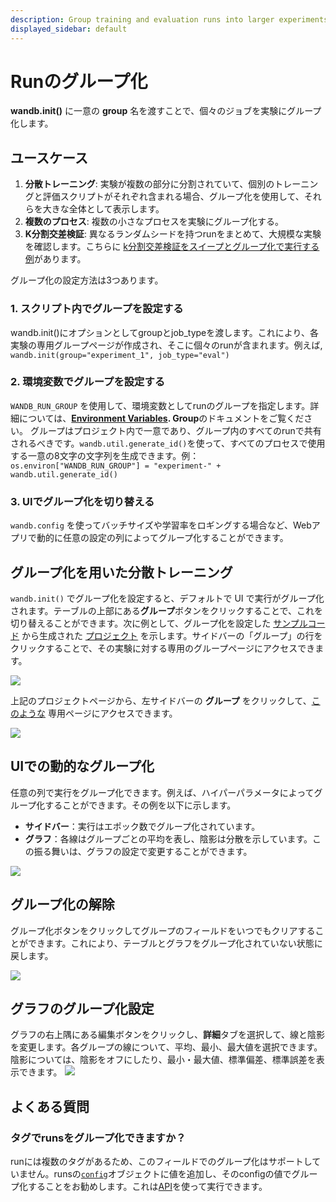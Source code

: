 ```yaml
---
description: Group training and evaluation runs into larger experiments
displayed_sidebar: default
---
```


# Runのグループ化

<head>
  <title>W&B Runのグループ化</title>
</head>


**wandb.init()** に一意の **group** 名を渡すことで、個々のジョブを実験にグループ化します。

## ユースケース

1. **分散トレーニング**: 実験が複数の部分に分割されていて、個別のトレーニングと評価スクリプトがそれぞれ含まれる場合、グループ化を使用して、それらを大きな全体として表示します。
2. **複数のプロセス**: 複数の小さなプロセスを実験にグループ化する。
3. **K分割交差検証**: 異なるランダムシードを持つrunをまとめて、大規模な実験を確認します。こちらに [k分割交差検証をスイープとグループ化で実行する例](https://github.com/wandb/examples/tree/master/examples/wandb-sweeps/sweeps-cross-validation)があります。

グループ化の設定方法は3つあります。

### 1. スクリプト内でグループを設定する

wandb.init()にオプションとしてgroupとjob_typeを渡します。これにより、各実験の専用グループページが作成され、そこに個々のrunが含まれます。例えば, `wandb.init(group="experiment_1", job_type="eval")`

### 2. 環境変数でグループを設定する

`WANDB_RUN_GROUP` を使用して、環境変数としてrunのグループを指定します。詳細については、[**Environment Variables**](../track/environment-variables.md)**. Group**のドキュメントをご覧ください。 グループはプロジェクト内で一意であり、グループ内のすべてのrunで共有されるべきです。`wandb.util.generate_id()`を使って、すべてのプロセスで使用する一意の8文字の文字列を生成できます。例：`os.environ["WANDB_RUN_GROUP"] = "experiment-" + wandb.util.generate_id()`

### 3. UIでグループ化を切り替える
`wandb.config` を使ってバッチサイズや学習率をロギングする場合など、Webアプリで動的に任意の設定の列によってグループ化することができます。

## グループ化を用いた分散トレーニング

`wandb.init()` でグループ化を設定すると、デフォルトで UI で実行がグループ化されます。テーブルの上部にある**グループ**ボタンをクリックすることで、これを切り替えることができます。次に例として、グループ化を設定した [サンプルコード](http://wandb.me/grouping) から生成された [プロジェクト](https://wandb.ai/carey/group-demo?workspace=user-carey) を示します。サイドバーの「グループ」の行をクリックすることで、その実験に対する専用のグループページにアクセスできます。

![](/images/track/distributed_training_wgrouping_1.png)

上記のプロジェクトページから、左サイドバーの **グループ** をクリックして、[このような](https://wandb.ai/carey/group-demo/groups/exp\_5?workspace=user-carey) 専用ページにアクセスできます。

![](/images/track/distributed_training_wgrouping_2.png)

## UIでの動的なグループ化

任意の列で実行をグループ化できます。例えば、ハイパーパラメータによってグループ化することができます。その例を以下に示します。

- **サイドバー**：実行はエポック数でグループ化されています。
- **グラフ**：各線はグループごとの平均を表し、陰影は分散を示しています。この振る舞いは、グラフの設定で変更することができます。

![](/images/track/demo_grouping.png)

## グループ化の解除

グループ化ボタンをクリックしてグループのフィールドをいつでもクリアすることができます。これにより、テーブルとグラフをグループ化されていない状態に戻します。

![](/images/track/demo_no_grouping.png)

## グラフのグループ化設定

グラフの右上隅にある編集ボタンをクリックし、**詳細**タブを選択して、線と陰影を変更します。各グループの線について、平均、最小、最大値を選択できます。陰影については、陰影をオフにしたり、最小・最大値、標準偏差、標準誤差を表示できます。
![](/images/track/demo_grouping_options_for_line_plots.gif)

## よくある質問

### タグでrunsをグループ化できますか？

runには複数のタグがあるため、このフィールドでのグループ化はサポートしていません。runsの[`config`](../track/config.md)オブジェクトに値を追加し、そのconfigの値でグループ化することをお勧めします。これは[API](../track/config#update-config-files)を使って実行できます。